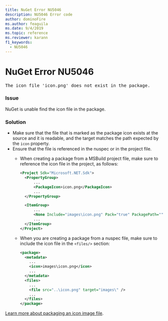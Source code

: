 ```yaml
---
title: NuGet Error NU5046
description: NU5046 Error code
author: dominoFire
ms.author: feaguila
ms.date: 9/4/2019
ms.topic: reference
ms.reviewer: karann
f1_keywords: 
  - NU5046
---
```


# NuGet Error NU5046

<pre>The icon file 'icon.png' does not exist in the package.</pre>


### Issue

NuGet is unable find the icon file in the package.


### Solution

- Make sure that the file that is marked as the package icon exists at the source and it is readable, and the target matches the path expected by the `icon` property.
- Ensure that the file is referenced in the nuspec or in the project file.
  * When creating a package from a MSBuild project file, make sure to reference the icon file in the project, as follows:

    ```xml
    <Project Sdk="Microsoft.NET.Sdk">
      <PropertyGroup>
          ...
          <PackageIcon>icon.png</PackageIcon>
          ...
      </PropertyGroup>

      <ItemGroup>
          ...
          <None Include="images\icon.png" Pack="true" PackagePath=""/>
          ...
      </ItemGroup>
    </Project>
    ```

  * When you are creating a package from a nuspec file, make sure to include the icon file in the `<files/>` section:

    ```xml
    <package>
      <metadata>
        ...
        <icon>images\icon.png</icon>
        ...
      </metadata>
      <files>
        ...
        <file src="..\icon.png" target="images\" />
        ...
      </files>
    </package>
    ```

[Learn more about packaging an icon image file](../msbuild-targets.md#packing-an-icon-image-file).
